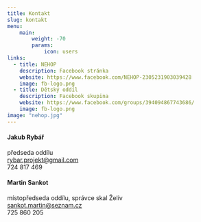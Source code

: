 ```yaml
---
title: Kontakt
slug: kontakt
menu:
    main:
        weight: -70
        params:
            icon: users
links:
  - title: NEHOP
    description: Facebook stránka
    website: https://www.facebook.com/NEHOP-2305231903039428
    image: fb-logo.png
  - title: Dětský oddíl
    description: Facebook skupina
    website: https://www.facebook.com/groups/394094867743686/
    image: fb-logo.png
image: "nehop.jpg"
---
```


#### Jakub Rybář
předseda oddílu\
rybar.projekt@gmail.com\
724 817 469

#### Martin Sankot
místopředseda oddílu, správce skal Želiv\
sankot.martin@seznam.cz\
725 860 205
